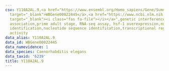 ```yaml
---
csv: Y110A2AL.9,<a href="https://www.ensembl.org/Homo_sapiens/Gene/Summary?db=core;g=WBGene00022445"
  target="_blank">WBGene00022445</a>,<a href="https://www.ncbi.nlm.nih.gov/pubmed/30894454"
  target="_blank"><i class="fas fa-file"></i></a>",genetic interference,functional
  association,prime adult stage, RNA-seq assay, hsf-1 overexpression,nucleotide sequence
  identification,nucleotide sequence identification,transcriptional regulation,up-regulates
  activity
data_alias: Y110A2AL.9
data_id: WBGene00022445
data_numevidence: 1
data_species: Caenorhabditis elegans
data_taxid: '6239'
title: Y110A2AL.9
---
```

